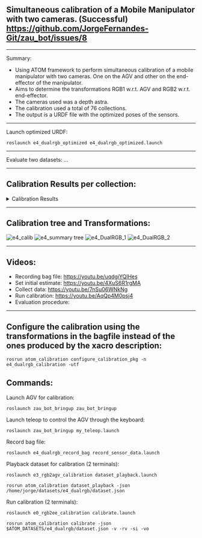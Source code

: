 ## Simultaneous calibration of a Mobile Manipulator with two cameras. (Successful) https://github.com/JorgeFernandes-Git/zau_bot/issues/8
_______________________________

Summary: 
* Using ATOM framework to perform simultaneous calibration of a mobile manipulator with two cameras. One on the AGV and other on the end-effector of the manipulator.
* Aims to determine the transformations RGB1 w.r.t. AGV and RGB2 w.r.t. end-effector.
* The cameras used was a depth astra. 
* The calibration used a total of 76 collections.
* The output is a URDF file with the optimized poses of the sensors.
_______________________________

Launch optimized URDF:

    roslaunch e4_dualrgb_optimized e4_dualrgb_optimized.launch

_______________________________

Evaluate two datasets: ...

_______________________________

## Calibration Results per collection:
<details>
<summary>Calibration Results</summary>
| Collection | camera (px) | camera_mb (px) |
| :-------------: | :-------------: | :-------------: |
|    000     |    0.3955   |     0.2987     |
|    001     |    0.3991   |     0.2894     |
|    003     |    0.4079   |     0.3008     |
|    004     |    0.3920   |     0.2976     |
|    005     |    0.2638   |     0.2757     |
|    006     |    0.4179   |     0.2806     |
|    007     |    0.3221   |     0.2835     |
|    008     |    0.3717   |     0.2967     |
|    009     |    0.2990   |     0.2851     |
|    010     |    0.3095   |     0.2870     |
|    011     |    0.2284   |     0.2435     |
|    012     |    0.2314   |     0.1697     |
|    013     |    0.2097   |     0.1639     |
|    014     |    0.2178   |     0.1705     |
|    015     |    0.2272   |     0.1665     |
|    016     |    0.2227   |     0.1662     |
|    017     |    0.2342   |     0.1639     |
|    018     |    0.2236   |     0.1727     |
|    019     |    0.1993   |     0.1686     |
|    020     |    0.2233   |     0.1817     |
|    021     |    0.2447   |     0.2116     |
|    022     |    0.2053   |     0.2074     |
|    023     |    0.2728   |     0.2347     |
|    024     |    0.2798   |     0.2310     |
|    025     |    0.3193   |     0.3291     |
|    026     |    0.3723   |     0.3609     |
|    027     |    0.5020   |     0.3281     |
|    028     |    0.5174   |     0.3476     |
|    029     |    0.6707   |     0.3627     |
|    030     |    0.6520   |     0.3656     |
|    031     |    0.4693   |     0.3670     |
|    032     |    0.5675   |     0.3551     |
|    033     |    0.6942   |     0.3394     |
|    034     |    0.4854   |     0.5246     |
|    035     |    0.4680   |     0.6168     |
|    036     |    0.6836   |     0.6939     |
|    037     |    0.2960   |     0.2028     |
|    038     |    0.2471   |     0.2042     |
|    039     |    0.2090   |     0.1841     |
|    040     |    0.3512   |     0.1844     |
|    041     |    0.3331   |     0.1892     |
|    042     |    0.3622   |     0.3134     |
|    043     |    0.4612   |     0.6036     |
|    044     |    0.4596   |     0.5186     |
|    046     |    4.7992   |     0.5313     |
|    047     |    0.8208   |     0.3782     |
|    048     |    0.6313   |     0.3511     |
|    049     |    0.6479   |     0.2702     |
|    050     |    1.2631   |     0.2872     |
|    051     |    0.4497   |     0.2574     |
|    052     |    0.4888   |     0.2567     |
|    053     |    0.4413   |     0.2600     |
|    054     |    0.4179   |     0.2839     |
|    055     |    0.3689   |     0.2959     |
|    056     |    0.3098   |     0.2995     |
|    057     |    0.2723   |     0.2975     |
|    058     |    0.2457   |     0.2913     |
|    059     |    0.2595   |     0.2963     |
|    060     |    0.3142   |     0.2978     |
|    061     |    0.3158   |     0.2903     |
|    062     |    0.3293   |     0.2907     |
|    063     |    0.3273   |     0.2915     |
|    064     |    0.3452   |     0.3016     |
|    065     |    0.3124   |     0.2700     |
|    066     |    0.3274   |     0.2821     |
|    067     |    0.3147   |     0.2859     |
|    068     |    1.9908   |     2.3169     |
|    069     |    0.2679   |     0.1680     |
|    070     |    0.2824   |     0.1576     |
|    071     |    3.9299   |     3.6354     |
|    072     |    1.0905   |     0.9328     |
|    074     |    0.5836   |     0.6683     |
|    075     |    0.5275   |     0.6671     |
|    076     |    0.7180   |     0.6815     |
|  **Averages**  |    **0.5313**   |     **0.3896**     |
</details>

_______________________________

## Calibration tree and Transformations:
![e4_calib](https://user-images.githubusercontent.com/80167550/219897972-468485d9-b73f-4abd-8dcf-f0cb7b35de04.png)
![e4_summary tree](https://user-images.githubusercontent.com/80167550/219896533-d4d178b8-6b6d-44b8-9ef5-1f4988aefd84.png)
![e4_DualRGB_1](https://user-images.githubusercontent.com/80167550/219896216-7cf44fb8-8eed-4c58-b72d-6db8ec8b8193.png)
![e4_DualRGB_2](https://user-images.githubusercontent.com/80167550/219896251-a3c3e85e-fef8-4c25-9127-7306621c0adf.png)
_______________________________

## Videos:
* Recording bag file: https://youtu.be/uqdgiYQlHes
* Set initial estimate: https://youtu.be/4XuS6R1rgMA
* Collect data: https://youtu.be/7nSu06WNkNg
* Run calibration: https://youtu.be/AqQp4M0psj4
* Evaluation procedure:
_______________________________

## Configure the calibration using the transformations in the bagfile instead of the ones produced by the xacro description:

    rosrun atom_calibration configure_calibration_pkg -n e4_dualrgb_calibration -utf

## Commands:
Launch AGV for calibration:

    roslaunch zau_bot_bringup zau_bot_bringup

Launch teleop to control the AGV through the keyboard:

    roslaunch zau_bot_bringup my_teleop.launch 

Record bag file:

    roslaunch e4_dualrgb_record_bag record_sensor_data.launch

Playback dataset for calibration (2 terminals):

    roslaunch e3_rgb2agv_calibration dataset_playback.launch

    rosrun atom_calibration dataset_playback -json /home/jorge/datasets/e4_dualrgb/dataset.json 

Run calibration (2 terminals):

    roslaunch e0_rgb2ee_calibration calibrate.launch

    rosrun atom_calibration calibrate -json $ATOM_DATASETS/e4_dualrgb/dataset.json -v -rv -si -vo

